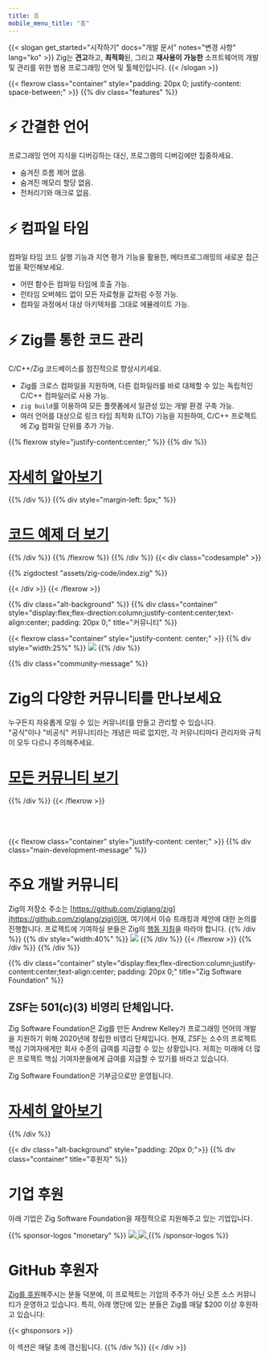 ```yaml
---
title: 홈
mobile_menu_title: "홈"
---
```

{{< slogan get_started="시작하기" docs="개발 문서" notes="변경 사항" lang="ko" >}}
Zig는 **견고**하고, **최적화**된, 그리고 **재사용이 가능한** 소프트웨어의 개발 및 관리를 위한 범용 프로그래밍 언어 및 툴체인입니다.
{{< /slogan >}}

{{< flexrow class="container" style="padding: 20px 0; justify-content: space-between;" >}}
{{% div class="features" %}}

# ⚡ 간결한 언어
프로그래밍 언어 지식을 디버깅하는 대신, 프로그램의 디버깅에만 집중하세요.

- 숨겨진 흐름 제어 없음.
- 숨겨진 메모리 할당 없음.
- 전처리기와 매크로 없음.

# ⚡ 컴파일 타임
컴파일 타임 코드 실행 기능과 지연 평가 기능을 활용한, 메타프로그래밍의 새로운 접근법을 확인해보세요.

- 어떤 함수든 컴파일 타임에 호출 가능.
- 런타임 오버헤드 없이 모든 자료형을 값처럼 수정 가능.
- 컴파일 과정에서 대상 아키텍처를 그대로 에뮬레이트 가능.

# ⚡ Zig를 통한 코드 관리
C/C++/Zig 코드베이스를 점진적으로 향상시키세요.

- Zig를 크로스 컴파일을 지원하며, 다른 컴파일러를 바로 대체할 수 있는 독립적인 C/C++ 컴파일러로 사용 가능.
- `zig build`를 이용하여 모든 플랫폼에서 일관성 있는 개발 환경 구축 가능.
- 여러 언어를 대상으로 링크 타임 최적화 (LTO) 기능을 지원하여, C/C++ 프로젝트에 Zig 컴파일 단위를 추가 가능.

{{% flexrow style="justify-content:center;" %}}
{{% div %}}
<h1>
    <a href="learn/overview/" class="button" style="display: inline;">자세히 알아보기</a>
</h1>
{{% /div %}}
{{% div  style="margin-left: 5px;" %}}
<h1>
    <a href="learn/samples/" class="button" style="display: inline;">코드 예제 더 보기</a>
</h1>
{{% /div %}}
{{% /flexrow %}}
{{% /div %}}
{{< div class="codesample" >}}

{{% zigdoctest "assets/zig-code/index.zig" %}}

{{< /div >}}
{{< /flexrow >}}


{{% div class="alt-background" %}}
{{% div class="container"  style="display:flex;flex-direction:column;justify-content:center;text-align:center; padding: 20px 0;" title="커뮤니티" %}}

{{< flexrow class="container" style="justify-content: center;" >}}
{{% div style="width:25%" %}}
<img src="/ziggy.svg" style="max-height: 200px">
{{% /div %}}

{{% div class="community-message" %}}
# Zig의 다양한 커뮤니티를 만나보세요
누구든지 자유롭게 모일 수 있는 커뮤니티를 만들고 관리할 수 있습니다.  
"공식"이나 "비공식" 커뮤니티라는 개념은 따로 없지만, 각 커뮤니티마다 관리자와 규칙이 모두 다르니 주의해주세요.

<div style="">
<h1>
	<a href="https://github.com/ziglang/zig/wiki/Community" class="button" style="display: inline;">모든 커뮤니티 보기</a>
</h1>
</div>
{{% /div %}}
{{< /flexrow >}}
<div style="height: 50px;"></div>

{{< flexrow class="container" style="justify-content: center;" >}}
{{% div class="main-development-message" %}}
# 주요 개발 커뮤니티
Zig의 저장소 주소는 [https://github.com/ziglang/zig](https://github.com/ziglang/zig)이며, 여기에서 이슈 트래킹과 제안에 대한 논의를 진행합니다.
프로젝트에 기여하실 분들은 Zig의 [행동 지침](https://github.com/ziglang/zig/blob/master/.github/CODE_OF_CONDUCT.md)을 따라야 합니다.
{{% /div %}}
{{% div style="width:40%" %}}
<img src="/zero.svg" style="max-height: 200px">
{{% /div %}}
{{< /flexrow >}}
{{% /div %}}
{{% /div %}}


{{% div class="container" style="display:flex;flex-direction:column;justify-content:center;text-align:center; padding: 20px 0;" title="Zig Software Foundation" %}}
## ZSF는 501(c)(3) 비영리 단체입니다.

Zig Software Foundation은 Zig를 만든 Andrew Kelley가 프로그래밍 언어의 개발을 지원하기 위해 2020년에 창립한 비영리 단체입니다. 현재, ZSF는 소수의 프로젝트 핵심 기여자에게만 회사 수준의 급여를 지급할 수 있는 상황입니다. 저희는 미래에 더 많은 프로젝트 핵심 기여자분들에게 급여를 지급할 수 있기를 바라고 있습니다.

Zig Software Foundation은 기부금으로만 운영됩니다.

<h1>
	<a href="zsf/" class="button" style="display:inline;">자세히 알아보기</a>
</h1>
{{% /div %}}


{{< div class="alt-background" style="padding: 20px 0;">}}
{{% div class="container" title="후원자" %}}
# 기업 후원
아래 기업은 Zig Software Foundation을 재정적으로 지원해주고 있는 기업입니다.

{{% sponsor-logos "monetary" %}}
 <a href="https://pex.com" rel="noopener nofollow" target="_blank"><picture>
   <picture>
     <source srcset="/pex-white.svg" media="(prefers-color-scheme: dark)">
     <img src="/pex-dark.svg">
   </picture>
 </a> 
 <a href="https://coil.com" rel="noopener nofollow" target="_blank"><picture>
   <picture>
     <source srcset="/coil-logo-white.svg" media="(prefers-color-scheme: dark)">
     <img src="/coil-logo-black.svg">
   </picture>
 </a>
{{% /sponsor-logos %}}

# GitHub 후원자
[Zig를 후원](zsf/)해주시는 분들 덕분에, 이 프로젝트는 기업의 주주가 아닌 오픈 소스 커뮤니티가 운영하고 있습니다. 특히, 아래 명단에 있는 분들은 Zig를 매달 $200 이상 후원하고 있습니다:

{{< ghsponsors >}}

이 섹션은 매달 초에 갱신됩니다.
{{% /div %}}
{{< /div >}}
























